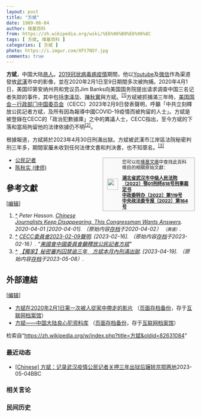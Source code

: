 ```yaml
---
layout: post
title: "方斌"
date: 1989-06-04
author: 维基百科
from: https://zh.wikipedia.org/wiki/%E6%96%B9%E6%96%8C
tags: [ 方斌, 维基百科 ]
categories: [ 方斌 ]
photo: https://i.imgur.com/XFt7NSY.jpg
comments: true
---
```

<div class="mw-content-ltr mw-parser-output" lang="zh" dir="ltr"><style data-mw-deduplicate="TemplateStyles:r83314400">.mw-parser-output .ambox{border:1px solid #a2a9b1;border-left:10px solid #36c;background-color:#fbfbfb;box-sizing:border-box}.mw-parser-output .ambox+link+.ambox,.mw-parser-output .ambox+link+style+.ambox,.mw-parser-output .ambox+link+link+.ambox,.mw-parser-output .ambox+.mw-empty-elt+link+.ambox,.mw-parser-output .ambox+.mw-empty-elt+link+style+.ambox,.mw-parser-output .ambox+.mw-empty-elt+link+link+.ambox{margin-top:-1px}html body.mediawiki .mw-parser-output .ambox.mbox-small-left{margin:4px 1em 4px 0;overflow:hidden;width:238px;border-collapse:collapse;font-size:88%;line-height:1.25em}.mw-parser-output .ambox-speedy{border-left:10px solid #b32424;background-color:#fee7e6}.mw-parser-output .ambox-delete{border-left:10px solid #b32424}.mw-parser-output .ambox-content{border-left:10px solid #f28500}.mw-parser-output .ambox-style{border-left:10px solid #fc3}.mw-parser-output .ambox-move{border-left:10px solid #9932cc}.mw-parser-output .ambox-protection{border-left:10px solid #a2a9b1}.mw-parser-output .ambox .mbox-text{border:none;padding:0.25em 0.5em;width:100%}.mw-parser-output .ambox .mbox-image{border:none;padding:2px 0 2px 0.5em;text-align:center}.mw-parser-output .ambox .mbox-imageright{border:none;padding:2px 0.5em 2px 0;text-align:center}.mw-parser-output .ambox .mbox-empty-cell{border:none;padding:0;width:1px}.mw-parser-output .ambox .mbox-image-div{width:52px}html.client-js body.skin-minerva .mw-parser-output .mbox-text-span{margin-left:23px!important}@media(min-width:720px){.mw-parser-output .ambox{margin:0 10%}}html.skin-theme-clientpref-night .mw-parser-output .ambox{border-left-color:#36c!important}html.skin-theme-clientpref-night .mw-parser-output .ambox-speedy,html.skin-theme-clientpref-night .mw-parser-output .ambox-delete{border-left-color:#b32424!important}html.skin-theme-clientpref-night .mw-parser-output .ambox-speedy{background-color:#300!important}html.skin-theme-clientpref-night .mw-parser-output .ambox-content{border-left-color:#f28500!important}html.skin-theme-clientpref-night .mw-parser-output .ambox-style{border-left-color:#fc3!important}html.skin-theme-clientpref-night .mw-parser-output .ambox-move{border-left-color:#9932cc!important}html.skin-theme-clientpref-night .mw-parser-output .ambox-protection{border-left-color:#a2a9b1!important}@media(prefers-color-scheme:dark){html.skin-theme-clientpref-os .mw-parser-output .ambox{border-left-color:#36c!important}html.skin-theme-clientpref-os .mw-parser-output .ambox-speedy,html.skin-theme-clientpref-os .mw-parser-output .ambox-delete{border-left-color:#b32424!important}html.skin-theme-clientpref-os .mw-parser-output .ambox-speedy{background-color:#300!important}html.skin-theme-clientpref-os .mw-parser-output .ambox-content{border-left-color:#f28500!important}html.skin-theme-clientpref-os .mw-parser-output .ambox-style{border-left-color:#fc3!important}html.skin-theme-clientpref-os .mw-parser-output .ambox-move{border-left-color:#9932cc!important}html.skin-theme-clientpref-os .mw-parser-output .ambox-protection{border-left-color:#a2a9b1!important}}</style>
<p><b>方斌</b>，中国大陆<a href="/wiki/%E5%95%86%E4%BA%BA" title="商人">商人</a>。<a href="/wiki/2019%E5%86%A0%E7%8A%B6%E7%97%85%E6%AF%92%E7%97%85%E7%96%AB%E6%83%85" title="2019冠状病毒病疫情">2019冠状病毒病疫情</a>期間，他以<a href="/wiki/Youtube" class="mw-redirect" title="Youtube">Youtube</a>及<a href="/wiki/%E5%BE%AE%E4%BF%A1" title="微信">微信</a>作為渠道發放<a href="/wiki/%E6%AD%A6%E6%BC%A2" class="mw-redirect" title="武漢">武漢</a>市中的影像，並在2020年2月1日至9日期間多次被拘捕。2020年4月1日，美国印第安纳州共和党议员Jim Banks向美国国务院提出请求调查中国三名记者失踪的事件，其中包括<a href="/wiki/%E6%9D%8E%E6%B3%BD%E5%8D%8E_(%E8%AE%B0%E8%80%85)" title="李泽华 (记者)">李泽华</a>、<a href="/wiki/%E9%99%88%E7%A7%8B%E5%AE%9E_(%E5%BE%8B%E5%B8%88)" title="陈秋实 (律师)">陳秋實</a>與<a class="mw-selflink selflink">方斌</a>。<sup id="cite_ref-1" class="reference"><a href="#cite_note-1">[1]</a></sup>方斌被抓捕滿三年時，<a href="/wiki/%E7%BE%8E%E5%9C%8B%E5%9C%8B%E6%9C%83%E5%8F%8A%E8%A1%8C%E6%94%BF%E7%95%B6%E5%B1%80%E4%B8%AD%E5%9C%8B%E5%A7%94%E5%93%A1%E6%9C%83" title="美國國會及行政當局中國委員會">美国国会－行政部门中国委员会</a>（CECC）2023年2月9日發表聲明，呼籲「中共立刻釋放公民記者方斌，及所有因為報導中國COVID-19疫情而被拘留的人士」。方斌是被登錄在CECC的「政治犯數據庫」之中的異議人士，CECC指出，至今方斌的下落和當局拘留他的法律依據仍不明<sup id="cite_ref-2" class="reference"><a href="#cite_note-2">[2]</a></sup>。
</p><p>根據報道，方斌將於2023年4月30日刑滿出獄。方斌被武漢市江岸區法院秘密判刑三年多，期間家屬未收到任何法律文書和判決書，也不知罪名。<sup id="cite_ref-3" class="reference"><a href="#cite_note-3">[3]</a></sup>
</p>
<style data-mw-deduplicate="TemplateStyles:r82655521">.mw-parser-output .side-box{margin:4px 0;box-sizing:border-box;border:1px solid #aaa;font-size:88%;line-height:1.25em;background-color:#f9f9f9;display:flow-root}.mw-parser-output .side-box-abovebelow,.mw-parser-output .side-box-text{padding:0.25em 0.9em}.mw-parser-output .side-box-image{padding:2px 0 2px 0.9em;text-align:center}.mw-parser-output .side-box-imageright{padding:2px 0.9em 2px 0;text-align:center}@media(min-width:500px){.mw-parser-output .side-box-flex{display:flex;align-items:center}.mw-parser-output .side-box-text{flex:1}}@media(min-width:720px){.mw-parser-output .side-box{width:238px}.mw-parser-output .side-box-right{clear:right;float:right;margin-left:1em}.mw-parser-output .side-box-left{margin-right:1em}}</style><div class="side-box side-box-right infobox sisterproject" style="width:20em;"><style data-mw-deduplicate="TemplateStyles:r82655520">.mw-parser-output .plainlist ol,.mw-parser-output .plainlist ul{line-height:inherit;list-style:none;margin:0;padding:0}.mw-parser-output .plainlist ol li,.mw-parser-output .plainlist ul li{margin-bottom:0}</style>
<div class="side-box-flex">
<div class="side-box-image"><span typeof="mw:File"><span><img src="//upload.wikimedia.org/wikipedia/commons/thumb/4/4c/Wikisource-logo.svg/29px-Wikisource-logo.svg.png" decoding="async" width="29" height="30" class="mw-file-element" srcset="//upload.wikimedia.org/wikipedia/commons/thumb/4/4c/Wikisource-logo.svg/43px-Wikisource-logo.svg.png 1.5x, //upload.wikimedia.org/wikipedia/commons/thumb/4/4c/Wikisource-logo.svg/57px-Wikisource-logo.svg.png 2x" data-file-width="410" data-file-height="430"></span></span></div>
<div class="side-box-text plainlist">您可以在<a href="/wiki/%E7%B6%AD%E5%9F%BA%E6%96%87%E5%BA%AB" class="mw-redirect" title="維基文庫">維基文庫</a>中查找此百科條目的相關原始文獻：
<div>
<p class="mw-empty-elt">
</p>
<ol><li><b><a href="https://zh.wikisource.org/wiki/%E6%B9%96%E5%8C%97%E7%9C%81%E6%AD%A6%E6%B1%89%E5%B8%82%E4%B8%AD%E7%BA%A7%E4%BA%BA%E6%B0%91%E6%B3%95%E9%99%A2%EF%BC%882022%EF%BC%89%E9%84%8201%E5%88%91%E7%BB%88818%E5%8F%B7%E5%88%91%E4%BA%8B%E8%A3%81%E5%AE%9A%E4%B9%A6" class="extiw" title="s:湖北省武汉市中级人民法院（2022）鄂01刑终818号刑事裁定书">湖北省武汉市中级人民法院（2022）鄂01刑终818号刑事裁定书</a></b></li>
<li><b><a href="https://zh.wikisource.org/wiki/%E4%B8%AD%E6%94%BF%E5%A7%94%E8%BD%AC%E5%8A%9E%E3%80%942022%E3%80%95%E7%AC%AC119%E5%8F%B7" class="extiw" title="s:中政委转办〔2022〕第119号">中政委转办〔2022〕第119号</a></b></li>
<li><b><a href="https://zh.wikisource.org/wiki/%E4%B8%AD%E5%A4%AE%E6%94%BF%E6%B3%95%E5%A7%94%E4%B8%93%E6%8A%A5%E3%80%942022%E3%80%95%E7%AC%AC164%E5%8F%B7" class="extiw" title="s:中央政法委专报〔2022〕第164号">中央政法委专报〔2022〕第164号</a></b></li></ol>
</div></div></div>
</div>
<div class="mw-heading mw-heading2"></div>
<ul><li><a href="/wiki/%E5%85%AC%E6%B0%91%E8%A8%98%E8%80%85" class="mw-redirect" title="公民記者">公民記者</a></li>
<li><a href="/wiki/%E9%99%88%E7%A7%8B%E5%AE%9E_(%E5%BE%8B%E5%B8%88)" title="陈秋实 (律师)">陈秋实 (律师)</a></li></ul>
<div class="mw-heading mw-heading2"><h2 id="參考文獻"><span id=".E5.8F.83.E8.80.83.E6.96.87.E7.8D.BB"></span>參考文獻</h2><span class="mw-editsection"><span class="mw-editsection-bracket">[</span><a href="/w/index.php?title=%E6%96%B9%E6%96%8C&amp;action=edit&amp;section=2" title="编辑章节：參考文獻"><span>编辑</span></a><span class="mw-editsection-bracket">]</span></span></div>
<div class="reflist" style="list-style-type: decimal;">
<ol class="references">
<li id="cite_note-1"><span class="mw-cite-backlink"><b><a href="#cite_ref-1">^</a></b></span> <span class="reference-text"><cite class="citation web">Peter Hasson. <a rel="nofollow" class="external text" href="https://dailycaller.com/2020/04/01/china-missing-journalists-fang-bin-chen-quishi-li-zehua/">Chinese Journalists Keep Disappearing. This Congressman Wants Answers</a>. 2020-04-01 <span class="reference-accessdate"> [<span class="nowrap">2020-04-01</span>]</span>. （原始内容<a rel="nofollow" class="external text" href="https://web.archive.org/web/20200402143816/https://dailycaller.com/2020/04/01/china-missing-journalists-fang-bin-chen-quishi-li-zehua/">存档</a>于2020-04-02） <span style="font-family: sans-serif; cursor: default; color:var(--color-subtle, #54595d); font-size: 0.8em; bottom: 0.1em; font-weight: bold;" title="连接到英语网页">（英语）</span>.</cite><span title="ctx_ver=Z39.88-2004&amp;rfr_id=info%3Asid%2Fzh.wikipedia.org%3A%E6%96%B9%E6%96%8C&amp;rft.au=Peter+Hasson&amp;rft.btitle=Chinese+Journalists+Keep+Disappearing.+This+Congressman+Wants+Answers&amp;rft.date=2020-04-01&amp;rft.genre=unknown&amp;rft_id=https%3A%2F%2Fdailycaller.com%2F2020%2F04%2F01%2Fchina-missing-journalists-fang-bin-chen-quishi-li-zehua%2F&amp;rft_val_fmt=info%3Aofi%2Ffmt%3Akev%3Amtx%3Abook" class="Z3988"><span style="display:none;">&nbsp;</span></span></span>
</li>
<li id="cite_note-2"><span class="mw-cite-backlink"><b><a href="#cite_ref-2">^</a></b></span> <span class="reference-text"><cite class="citation web"><a rel="nofollow" class="external text" href="https://twitter.com/CECCgov/status/1623859057680318477">CECC委員會2023-02-09聲明</a>.  <span class="reference-accessdate"> [<span class="nowrap">2023-02-16</span>]</span>. （原始内容<a rel="nofollow" class="external text" href="https://web.archive.org/web/20230216212143/https://twitter.com/CECCgov/status/1623859057680318477">存档</a>于2023-02-16）. <q><a rel="nofollow" class="external text" href="https://www.epochtimes.com/b5/23/2/16/n13930920.htm">美國會中國委員會籲釋放公民記者方斌</a></q></cite><span title="ctx_ver=Z39.88-2004&amp;rfr_id=info%3Asid%2Fzh.wikipedia.org%3A%E6%96%B9%E6%96%8C&amp;rft.btitle=CECC%E5%A7%94%E5%93%A1%E6%9C%832023-02-09%E8%81%B2%E6%98%8E&amp;rft.genre=unknown&amp;rft_id=https%3A%2F%2Ftwitter.com%2FCECCgov%2Fstatus%2F1623859057680318477&amp;rft_val_fmt=info%3Aofi%2Ffmt%3Akev%3Amtx%3Abook" class="Z3988"><span style="display:none;">&nbsp;</span></span></span>
</li>
<li id="cite_note-3"><span class="mw-cite-backlink"><b><a href="#cite_ref-3">^</a></b></span> <span class="reference-text"><cite class="citation web"><a rel="nofollow" class="external text" href="https://www.rfa.org/mandarin/yataibaodao/renquanfazhi/gt1-04182023023021.html">【獨家】秘密審判囚禁逾三年　方斌本月內刑滿出獄</a>.  <span class="reference-accessdate"> [<span class="nowrap">2023-04-19</span>]</span>. （原始内容<a rel="nofollow" class="external text" href="https://web.archive.org/web/20230508091929/https://www.rfa.org/mandarin/yataibaodao/renquanfazhi/gt1-04182023023021.html">存档</a>于2023-05-08）.</cite><span title="ctx_ver=Z39.88-2004&amp;rfr_id=info%3Asid%2Fzh.wikipedia.org%3A%E6%96%B9%E6%96%8C&amp;rft.btitle=%E3%80%90%E7%8D%A8%E5%AE%B6%E3%80%91%E7%A7%98%E5%AF%86%E5%AF%A9%E5%88%A4%E5%9B%9A%E7%A6%81%E9%80%BE%E4%B8%89%E5%B9%B4%E3%80%80%E6%96%B9%E6%96%8C%E6%9C%AC%E6%9C%88%E5%85%A7%E5%88%91%E6%BB%BF%E5%87%BA%E7%8D%84&amp;rft.genre=unknown&amp;rft_id=https%3A%2F%2Fwww.rfa.org%2Fmandarin%2Fyataibaodao%2Frenquanfazhi%2Fgt1-04182023023021.html&amp;rft_val_fmt=info%3Aofi%2Ffmt%3Akev%3Amtx%3Abook" class="Z3988"><span style="display:none;">&nbsp;</span></span></span>
</li>
</ol></div>
<div class="mw-heading mw-heading2"><h2 id="外部連結"><span id=".E5.A4.96.E9.83.A8.E9.80.A3.E7.B5.90"></span>外部連結</h2><span class="mw-editsection"><span class="mw-editsection-bracket">[</span><a href="/w/index.php?title=%E6%96%B9%E6%96%8C&amp;action=edit&amp;section=3" title="编辑章节：外部連結"><span>编辑</span></a><span class="mw-editsection-bracket">]</span></span></div>
<ul><li><a rel="nofollow" class="external text" href="https://www.youtube.com/watch?v=AFTxj-SkM14">方斌在2020年2月1日第一次被人從家中帶走的影片</a> （<a rel="nofollow" class="external text" href="//web.archive.org/web/20210326094755/https://www.youtube.com/watch?v=AFTxj-SkM14">页面存档备份</a>，存于<a href="/wiki/%E4%BA%92%E8%81%94%E7%BD%91%E6%A1%A3%E6%A1%88%E9%A6%86" title="互联网档案馆">互联网档案馆</a>）</li>
<li><a rel="nofollow" class="external text" href="https://tenchu.org/pocd/public/pocs/1320">方斌——中国大陆良心犯资料库</a> （<a rel="nofollow" class="external text" href="//web.archive.org/web/20221222103747/https://tenchu.org/pocd/public/pocs/1320">页面存档备份</a>，存于<a href="/wiki/%E4%BA%92%E8%81%94%E7%BD%91%E6%A1%A3%E6%A1%88%E9%A6%86" title="互联网档案馆">互联网档案馆</a>）</li></ul>

<!-- 
NewPP limit report
Parsed by mw‐web.codfw.main‐558d9b9794‐wllxh
Cached time: 20240725061036
Cache expiry: 2592000
Reduced expiry: false
Complications: []
CPU time usage: 0.357 seconds
Real time usage: 0.474 seconds
Preprocessor visited node count: 1303/1000000
Post‐expand include size: 200260/2097152 bytes
Template argument size: 897/2097152 bytes
Highest expansion depth: 13/100
Expensive parser function count: 7/500
Unstrip recursion depth: 0/20
Unstrip post‐expand size: 14605/5000000 bytes
Lua time usage: 0.133/10.000 seconds
Lua memory usage: 3788640/52428800 bytes
Number of Wikibase entities loaded: 0/400
-->
<!--
Transclusion expansion time report (%,ms,calls,template)
100.00%  303.301      1 -total
 48.35%  146.643      2 Template:NavboxV2
 36.91%  111.954      1 Template:Expand_English
 35.02%  106.204      1 Template:2019冠狀病毒病中國大陸疫情
 31.71%   96.166      1 Template:Expand_language
 24.70%   74.918      1 Template:Ambox
 18.84%   57.144      1 Template:References
 16.53%   50.128      3 Template:Cite_web
 14.78%   44.836      1 Template:2019冠狀病毒病中國大陸疫情/人物
  6.39%   19.376      5 Template:Le
-->

<!-- Saved in parser cache with key zhwiki:pcache:idhash:7031952-0!canonical!zh and timestamp 20240725061036 and revision id 82631084. Rendering was triggered because: page-view
 -->
</div><!--esi <esi:include src="/esitest-fa8a495983347898/content" /> --><noscript><img src="https://login.wikimedia.org/wiki/Special:CentralAutoLogin/start?type=1x1" alt="" width="1" height="1" style="border: none; position: absolute;"></noscript>
<div class="printfooter" data-nosnippet="">检索自“<a dir="ltr" href="https://zh.wikipedia.org/w/index.php?title=方斌&amp;oldid=82631084">https://zh.wikipedia.org/w/index.php?title=方斌&amp;oldid=82631084</a>”</div><div id="recent-news"><h3>最近动态</h3><ul><li><a href="https://nodebe4.github.io/waimei/2023-05-04/Chinese-%E6%96%B9%E6%96%8C-%E8%AE%B0%E5%BD%95%E6%AD%A6%E6%B1%89%E7%96%AB%E6%83%85%E5%85%AC%E6%B0%91%E8%AE%B0%E8%80%85%E5%85%B3%E6%8A%BC%E4%B8%89%E5%B9%B4%E5%87%BA%E7%8B%B1%E5%90%8E%E8%BE%97%E8%BD%AC%E4%BA%AC%E9%84%82%E4%B8%A4%E5%9C%B0" title="[Chinese] 方斌：记录武汉疫情公民记者关押三年出狱后辗转京鄂两地—— 方斌：记录武汉疫情公民记者关押三年出狱后辗转京鄂两地 2023年5月4日 图像来源，Getty Images 图像加...">[Chinese] 方斌：记录武汉疫情公民记者关押三年出狱后辗转京鄂两地</a><time>2023-05-04</time><a class="tag">BBC</a></li>
</ul></div><div id="open-opinion"><h3>相关言论</h3><ul></ul></div><div id="mjls-record"><h3>民间历史</h3><ul></ul></div>